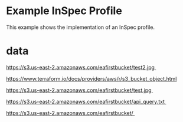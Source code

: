 # Example InSpec Profile

This example shows the implementation of an InSpec profile.

# data 

https://s3.us-east-2.amazonaws.com/eafirstbucket/test2.jpg 

https://www.terraform.io/docs/providers/aws/r/s3_bucket_object.html

https://s3.us-east-2.amazonaws.com/eafirstbucket/test.jpg 

https://s3.us-east-2.amazonaws.com/eafirstbucket/api_query.txt 

https://s3.us-east-2.amazonaws.com/eafirstbucket/ 
